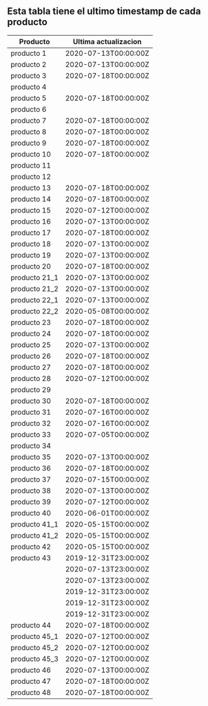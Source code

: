 ## Esta tabla tiene el ultimo timestamp de cada producto
|Producto|Ultima actualizacion |
|------ |------ |
|producto 1|2020-07-13T00:00:00Z|
|producto 2|2020-07-13T00:00:00Z|
|producto 3|2020-07-18T00:00:00Z|
|producto 4|
|producto 5|2020-07-18T00:00:00Z|
|producto 6|
|producto 7|2020-07-18T00:00:00Z|
|producto 8|2020-07-18T00:00:00Z|
|producto 9|2020-07-18T00:00:00Z|
|producto 10|2020-07-18T00:00:00Z|
|producto 11|
|producto 12|
|producto 13|2020-07-18T00:00:00Z|
|producto 14|2020-07-18T00:00:00Z|
|producto 15|2020-07-12T00:00:00Z|
|producto 16|2020-07-13T00:00:00Z|
|producto 17|2020-07-18T00:00:00Z|
|producto 18|2020-07-13T00:00:00Z|
|producto 19|2020-07-13T00:00:00Z|
|producto 20|2020-07-18T00:00:00Z|
|producto 21_1|2020-07-13T00:00:00Z|
|producto 21_2|2020-07-13T00:00:00Z|
|producto 22_1|2020-07-13T00:00:00Z|
|producto 22_2|2020-05-08T00:00:00Z|
|producto 23|2020-07-18T00:00:00Z|
|producto 24|2020-07-18T00:00:00Z|
|producto 25|2020-07-13T00:00:00Z|
|producto 26|2020-07-18T00:00:00Z|
|producto 27|2020-07-18T00:00:00Z|
|producto 28|2020-07-12T00:00:00Z|
|producto 29|
|producto 30|2020-07-18T00:00:00Z|
|producto 31|2020-07-16T00:00:00Z|
|producto 32|2020-07-16T00:00:00Z|
|producto 33|2020-07-05T00:00:00Z|
|producto 34|
|producto 35|2020-07-13T00:00:00Z|
|producto 36|2020-07-18T00:00:00Z|
|producto 37|2020-07-15T00:00:00Z|
|producto 38|2020-07-13T00:00:00Z|
|producto 39|2020-07-12T00:00:00Z|
|producto 40|2020-06-01T00:00:00Z|
|producto 41_1|2020-05-15T00:00:00Z|
|producto 41_2|2020-05-15T00:00:00Z|
|producto 42|2020-05-15T00:00:00Z|
|producto 43|2019-12-31T23:00:00Z|
| |2020-07-13T23:00:00Z|
| |2020-07-13T23:00:00Z|
| |2019-12-31T23:00:00Z|
| |2019-12-31T23:00:00Z|
| |2019-12-31T23:00:00Z|
|producto 44|2020-07-18T00:00:00Z|
|producto 45_1|2020-07-12T00:00:00Z|
|producto 45_2|2020-07-12T00:00:00Z|
|producto 45_3|2020-07-12T00:00:00Z|
|producto 46|2020-07-13T00:00:00Z|
|producto 47|2020-07-18T00:00:00Z|
|producto 48|2020-07-18T00:00:00Z|
